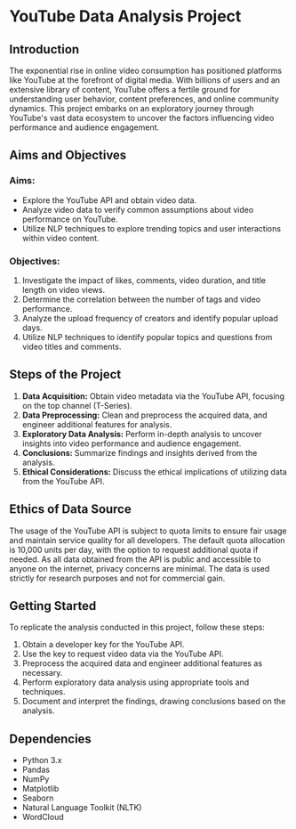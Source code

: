 # YouTube Data Analysis Project

## Introduction

The exponential rise in online video consumption has positioned platforms like YouTube at the forefront of digital media. With billions of users and an extensive library of content, YouTube offers a fertile ground for understanding user behavior, content preferences, and online community dynamics. This project embarks on an exploratory journey through YouTube's vast data ecosystem to uncover the factors influencing video performance and audience engagement.

## Aims and Objectives

### Aims:

- Explore the YouTube API and obtain video data.
- Analyze video data to verify common assumptions about video performance on YouTube.
- Utilize NLP techniques to explore trending topics and user interactions within video content.

### Objectives:

1. Investigate the impact of likes, comments, video duration, and title length on video views.
2. Determine the correlation between the number of tags and video performance.
3. Analyze the upload frequency of creators and identify popular upload days.
4. Utilize NLP techniques to identify popular topics and questions from video titles and comments.

## Steps of the Project

1. **Data Acquisition:** Obtain video metadata via the YouTube API, focusing on the top channel (T-Series).
2. **Data Preprocessing:** Clean and preprocess the acquired data, and engineer additional features for analysis.
3. **Exploratory Data Analysis:** Perform in-depth analysis to uncover insights into video performance and audience engagement.
4. **Conclusions:** Summarize findings and insights derived from the analysis.
5. **Ethical Considerations:** Discuss the ethical implications of utilizing data from the YouTube API.

## Ethics of Data Source

The usage of the YouTube API is subject to quota limits to ensure fair usage and maintain service quality for all developers. The default quota allocation is 10,000 units per day, with the option to request additional quota if needed. As all data obtained from the API is public and accessible to anyone on the internet, privacy concerns are minimal. The data is used strictly for research purposes and not for commercial gain.

## Getting Started

To replicate the analysis conducted in this project, follow these steps:

1. Obtain a developer key for the YouTube API.
2. Use the key to request video data via the YouTube API.
3. Preprocess the acquired data and engineer additional features as necessary.
4. Perform exploratory data analysis using appropriate tools and techniques.
5. Document and interpret the findings, drawing conclusions based on the analysis.

## Dependencies

- Python 3.x
- Pandas
- NumPy
- Matplotlib
- Seaborn
- Natural Language Toolkit (NLTK)
- WordCloud

